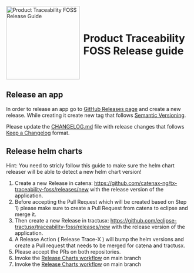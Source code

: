 <div style="display: flex; align-items: center;justify-content: center;align-content: center;">
   <img src="https://raw.githubusercontent.com/eclipse-tractusx/traceability-foss/main/docs/trace-x-logo.svg" alt="Product Traceability FOSS Release Guide" style="width:200px;"/>
   <h1 style="margin: 10px 0 0 10px">Product Traceability FOSS Release guide</h1>
</div>

## Release an app

In order to release an app go to [GitHub Releases page](https://github.com/eclipse-tractusx/traceability-foss/releases)
and create a new release. While creating it create new tag that follows [Semantic Versioning](https://semver.org/spec/v2.0.0.html).

Please update the [CHANGELOG.md](https://github.com/eclipse-tractusx/traceability-foss/blob/main/CHANGELOG.md) file with release changes that follows [Keep a Changelog](https://keepachangelog.com/en/1.0.0/) format.

## Release helm charts
Hint: You need to stricly follow this guide to make sure the helm chart releaser will be able to detect a new helm chart version!
1) Create a new Release in catena: https://github.com/catenax-ng/tx-traceability-foss/releases/new  with the release version of the application.
2) Before accepting the Pull Request which will be created based on Step 1) please make sure to create a Pull Request from catena to eclipse and merge it.
3) Then create a new Release in tractusx: https://github.com/eclipse-tractusx/traceability-foss/releases/new with the release version of the application.
4) A Release Action ( Release Trace-X ) will bump the helm versions and create a Pull request that needs to be merged for catena and tractusx.
5) Please accept the PRs on both repositories.
6) Invoke the [Release Charts workflow](https://github.com/eclipse-tractusx/traceability-foss/actions/workflows/helm-chart-release.yaml) on main branch
7) Invoke the [Release Charts workflow](https://github.com/catenax-ng/tx-traceability-foss/actions/workflows/helm-chart-release.yaml) on main branch
